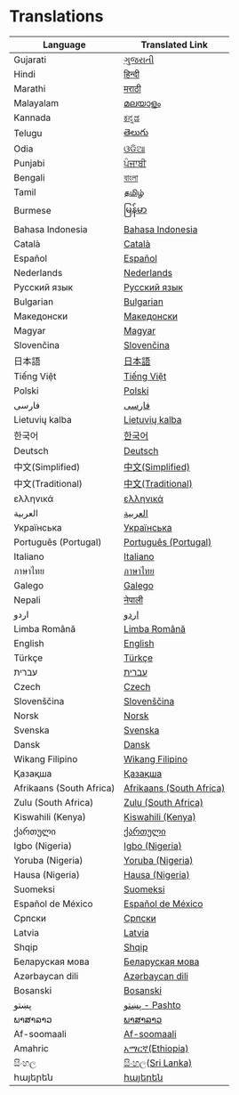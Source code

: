 # Translations

| Language                 | Translated Link                               |
| ------------------------ | --------------------------------------------- |
| Gujarati                 | [ગુજરાતી](README.guj.md)                      |
| Hindi                    | [हिन्दी](README.hi.md)                        |
| Marathi                  | [मराठी](README.mr.md)                         |
| Malayalam                | [മലയാളം](README.ml.md)                        |
| Kannada                  | [ಕನ್ನಡ](README.ka.md)                         |
| Telugu                   | [తెలుగు](README.te.md)                        |
| Odia                     | [ଓଡିଆ](README.od.md)                          |
| Punjabi                  | [ਪੰਜਾਬੀ](README.pb.md)                        |
| Bengali                  | [বাংলা](README.bn.md)                         |
| Tamil                    | [தமிழ்](README.ta.md)                         |
| Burmese                  | [မြန်မာ](README.mm_unicode.md)                |
| Bahasa Indonesia         | [Bahasa Indonesia](README.id.md)              |
| Català                   | [Català](README.ca.md)                        |
| Español                  | [Español](README.es.md)                       |
| Nederlands               | [Nederlands](README.nl.md)                    |
| Русский язык             | [Русский язык](README.ru.md)                  |
| Bulgarian                | [Bulgarian](README.bg.md)                     |
| Македонски               | [Македонски](README.mk.md)                    |
| Magyar                   | [Magyar](README.hu.md)                        |
| Slovenčina               | [Slovenčina](README.slk.md)                   |
| 日本語                   | [日本語](README.ja.md)                        |
| Tiếng Việt               | [Tiếng Việt](README.vn.md)                    |
| Polski                   | [Polski](README.pl.md)                        |
| فارسی                    | [فارسی](README.fa.md)                         |
| Lietuvių kalba           | [Lietuvių kalba](README.lt.md)                |
| 한국어                   | [한국어](README.ko.md)                        |
| Deutsch                  | [Deutsch](README.de.md)                       |
| 中文(Simplified)         | [中文(Simplified)](README.zh-cn.md)           |
| 中文(Traditional)        | [中文(Traditional)](README.zh-tw.md)          |
| ελληνικά                 | [ελληνικά](README.gr.md)                      |
| العربية                  | [العربية](README.ar.md)                       |
| Українська               | [Українська](README.ua.md)                    |
| Português (Portugal)     | [Português (Portugal)](README.pt-pt.md)       |
| Italiano                 | [Italiano](README.it.md)                      |
| ภาษาไทย                  | [ภาษาไทย](README.th.md)                       |
| Galego                   | [Galego](README.gl.md)                        |
| Nepali                   | [नेपाली](README.np.md)                        |
| اردو                     | [اردو](README.ur.md)                          |
| Limba Română             | [Limba Română](README.ro.md)                  |
| English                  | [English](../README.md)                       |
| Türkçe                   | [Türkçe](README.tr.md)                        |
| עברית                    | [עברית](README.hb.md)                         |
| Czech                    | [Czech](README.cs.md)                         |
| Slovenščina              | [Slovenščina](README.sl.md)                   |
| Norsk                    | [Norsk](README.no.md)                         |
| Svenska                  | [Svenska](README.se.md)                       |
| Dansk                    | [Dansk](README.da.md)                         |
| Wikang Filipino          | [Wikang Filipino](README.tl.md)               |
| Қазақша                  | [Қазақша](README.kz.md)                       |
| Afrikaans (South Africa) | [Afrikaans (South Africa)](README.afk.md)     |
| Zulu (South Africa)      | [Zulu (South Africa)](README.zul.md)          |
| Kiswahili (Kenya)        | [Kiswahili (Kenya)](README.kws.md)            |
| ქართული                  | [ქართული](README.ge.md)                       |
| Igbo (Nigeria)           | [Igbo (Nigeria)](README.igb.md)               |
| Yoruba (Nigeria)         | [Yoruba (Nigeria)](README.yor.md)             |
| Hausa (Nigeria)          | [Hausa (Nigeria)](README.hau.md)              |
| Suomeksi                 | [Suomeksi](README.fi.md)                      |
| Español de México        | [Español de México](README.mx.md)             |
| Српски                   | [Српски](README.sr.md)                        |
| Latvia                   | [Latvia](README.lv.md)                        |
| Shqip                    | [Shqip](README.al.md)                         |
| Беларуская мова          | [Беларуская мова](README.by.md)               |
| Azərbaycan dili          | [Azərbaycan dili](translations/README.aze.md) |
| Bosanski                 | [Bosanski](README.bih.md)                     |
| پښتو                     | [پښتو - Pashto](README.ps.md)                 |
| ພາສາລາວ                  | [ພາສາລາວ](README.la.md)                       |
| Af-soomaali              | [Af-soomaali](README.so.md)                   |
| Amahric                  | [አማርኛ(Ethiopia)](README.am.md)                |
| සිංහල                    | [සිංහල(Sri Lanka)](README.si.md)              |
| հայերեն                  | [հայերեն](README.arm.md)                      |

